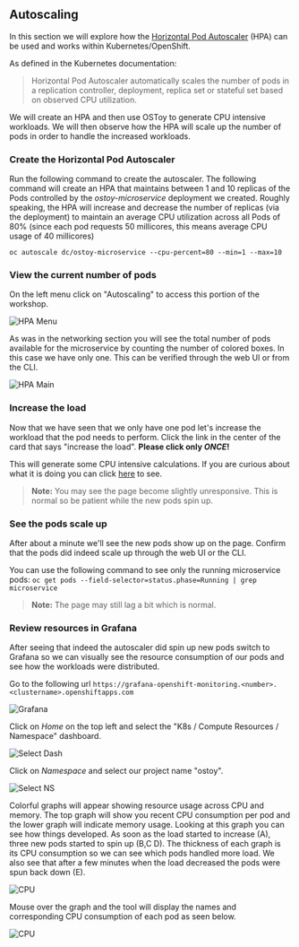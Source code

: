 ## Autoscaling

In this section we will explore how the [Horizontal Pod Autoscaler](https://kubernetes.io/docs/tasks/run-application/horizontal-pod-autoscale/) (HPA) can be used and works within Kubernetes/OpenShift. 

As defined in the Kubernetes documentation:
> Horizontal Pod Autoscaler automatically scales the number of pods in a replication controller, deployment, replica set or stateful set based on observed CPU utilization.

We will create an HPA and then use OSToy to generate CPU intensive workloads.  We will then observe how the HPA will scale up the number of pods in order to handle the increased workloads.  

### Create the Horizontal Pod Autoscaler

Run the following command to create the autoscaler. The following command will create an HPA that maintains between 1 and 10 replicas of the Pods controlled by the *ostoy-microservice* deployment we created. Roughly speaking, the HPA will increase and decrease the number of replicas (via the deployment) to maintain an average CPU utilization across all Pods of 80% (since each pod requests 50 millicores, this means average CPU usage of 40 millicores)

`oc autoscale dc/ostoy-microservice --cpu-percent=80 --min=1 --max=10`

### View the current number of pods

On the left menu click on "Autoscaling" to access this portion of the workshop.  

![HPA Menu](/images/12-hpa-menu.png)

As was in the networking section you will see the total number of pods available for the microservice by counting the number of colored boxes.  In this case we have only one.  This can be verified through the web UI or from the CLI.

![HPA Main](/images/12-hpa-mainpage.png)

### Increase the load

Now that we have seen that we only have one pod let's increase the workload that the pod needs to perform. Click the link in the center of the card that says "increase the load".  **Please click only *ONCE*!**

This will generate some CPU intensive calculations.  If you are curious about what it is doing you can click [here](https://github.com/0kashi/ostoy/blob/master/microservice/app.js#L32) to see.

> **Note:** You may see the page become slightly unresponsive.  This is normal so be patient while the new pods spin up.

### See the pods scale up

After about a minute we'll see the new pods show up on the page. Confirm that the pods did indeed scale up through the web UI or the CLI.

You can use the following command to see only the running microservice pods:
`oc get pods --field-selector=status.phase=Running | grep microservice`

> **Note:** The page may still lag a bit which is normal.

### Review resources in Grafana

After seeing that indeed the autoscaler did spin up new pods switch to Grafana so we can visually see the resource consumption of our pods and see how the workloads were distributed.

Go to the following url `https://grafana-openshift-monitoring.<number>.<clustername>.openshiftapps.com`

![Grafana](/images/12-grafana-home.png)

Click on *Home* on the top left and select the "K8s / Compute Resources / Namespace" dashboard.

![Select Dash](/images/12-grafana-dash.png)

Click on *Namespace* and select our project name "ostoy".

![Select NS](/images/12-grafana-ns.png)

Colorful graphs will appear showing resource usage across CPU and memory.  The top graph will show you recent CPU consumption per pod and the lower graph will indicate memory usage.  Looking at this graph you can see how things developed. As soon as the load started to increase (A), three new pods started to spin up (B,C D). The thickness of each graph is its CPU consumption so we can see which pods handled more load.  We also see that after a few minutes when the load decreased the pods were spun back down (E).

![CPU](/images/12-grafana-cpu.png)

Mouse over the graph and the tool will display the names and corresponding CPU consumption of each pod as seen below.

![CPU](/images/12-grafana-metrics.png)

